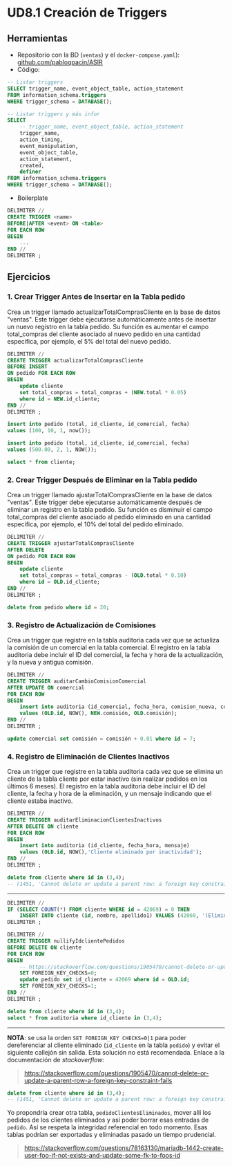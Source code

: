 # UD8.1 Creación de Triggers

## Herramientas

- Repositorio con la BD (`ventas`) y el `docker-compose.yaml`): [github.com/pabloqpacin/ASIR](https://github.com/pabloqpacin/ASIR/tree/main/BasesDatos/mariadb)
- Código:

```sql
-- Listar triggers
SELECT trigger_name, event_object_table, action_statement
FROM information_schema.triggers
WHERE trigger_schema = DATABASE();
```
```sql
-- Listar triggers y más infor
SELECT
    -- trigger_name, event_object_table, action_statement
    trigger_name,
    action_timing,
    event_manipulation,
    event_object_table,
    action_statement,
    created,
    definer
FROM information_schema.triggers
WHERE trigger_schema = DATABASE();
```

<!-- ```sql
-- Listar procedimientos y funciones existentes
select routine_type, routine_name, routine_definition
    from information_schema.routines
    where routine_type in ('PROCEDURE', 'FUNCTION')
    and routine_schema = DATABASE();
```
```sql
-- Listar los parámetros de procedimientos y funciones 
select
    routine_type,
    specific_name,
    parameter_mode,
    parameter_name,
    dtd_identifier
from information_schema.parameters
where specific_schema = DATABASE();
``` -->

- Boilerplate

```sql
DELIMITER //
CREATE TRIGGER <name>
BEFORE|AFTER <event> ON <table>
FOR EACH ROW
BEGIN
    ...
END //
DELIMITER ;
```

## Ejercicios

### 1. Crear Trigger Antes de Insertar en la Tabla pedido

Crea un trigger llamado actualizarTotalComprasCliente en la base de datos "ventas". Este trigger debe ejecutarse automáticamente antes de insertar un nuevo registro en la tabla pedido. Su función es aumentar el campo total_compras del cliente asociado al nuevo pedido en una cantidad específica, por ejemplo, el 5% del total del nuevo pedido.

```sql
DELIMITER //
CREATE TRIGGER actualizarTotalComprasCliente
BEFORE INSERT
ON pedido FOR EACH ROW
BEGIN
    update cliente
    set total_compras = total_compras + (NEW.total * 0.05)
    where id = NEW.id_cliente;
END //
DELIMITER ;
```
```sql
insert into pedido (total, id_cliente, id_comercial, fecha)
values (100, 10, 1, now());

insert into pedido (total, id_cliente, id_comercial, fecha)
values (500.00, 2, 1, NOW());

select * from cliente;
```

### 2. Crear Trigger Después de Eliminar en la Tabla pedido

Crea un trigger llamado ajustarTotalComprasCliente en la base de datos "ventas". Este trigger debe ejecutarse automáticamente después de eliminar un registro en la tabla pedido. Su función es disminuir el campo total_compras del cliente asociado al pedido eliminado en una cantidad específica, por ejemplo, el 10% del total del pedido eliminado.

```sql
DELIMITER //
CREATE TRIGGER ajustarTotalComprasCliente
AFTER DELETE
ON pedido FOR EACH ROW
BEGIN
    update cliente
    set total_compras = total_compras - (OLD.total * 0.10)
    where id = OLD.id_cliente;
END //
DELIMITER ;
```
```sql
delete from pedido where id = 20;
```

### 3. Registro de Actualización de Comisiones

Crea un trigger que registre en la tabla auditoria cada vez que se actualiza la comisión de un comercial en la tabla comercial. El registro en la tabla auditoria debe incluir el ID del comercial, la fecha y hora de la actualización, y la nueva y antigua comisión.

```sql
DELIMITER //
CREATE TRIGGER auditarCambioComisionComercial
AFTER UPDATE ON comercial
FOR EACH ROW
BEGIN
    insert into auditoria (id_comercial, fecha_hora, comision_nueva, comision_antigua)
    values (OLD.id, NOW(), NEW.comisión, OLD.comisión);
END //
DELIMITER ;
```
```sql
update comercial set comisión = comisión + 0.01 where id = 7;
```

### 4. Registro de Eliminación de Clientes Inactivos

Crea un trigger que registre en la tabla auditoria cada vez que se elimina un cliente de la tabla cliente por estar inactivo (sin realizar pedidos en los últimos 6 meses). El registro en la tabla auditoria debe incluir el ID del cliente, la fecha y hora de la eliminación, y un mensaje indicando que el cliente estaba inactivo.

```sql
DELIMITER //
CREATE TRIGGER auditarEliminacionClientesInactivos
AFTER DELETE ON cliente
FOR EACH ROW
BEGIN
    insert into auditoria (id_cliente, fecha_hora, mensaje)
    values (OLD.id, NOW(),'Cliente eliminado por inactividad');
END //
DELIMITER ;
```
```sql
delete from cliente where id in (3,4);
-- (1451, 'Cannot delete or update a parent row: a foreign key constraint fails (`ventas`.`pedido`, CONSTRAINT `pedido_ibfk_1` FOREIGN KEY (`id_cliente`) REFERENCES `cliente` (`id`))')
```

---

```sql
DELIMITER //
IF (SELECT COUNT(*) FROM cliente WHERE id = 42069) = 0 THEN
    INSERT INTO cliente (id, nombre, apellido1) VALUES (42069, '(Eliminado)', '(Eliminado)'); //
DELIMITER ;
```
```sql
DELIMITER //
CREATE TRIGGER nullifyIdclientePedidos
BEFORE DELETE ON cliente
FOR EACH ROW
BEGIN
    -- https://stackoverflow.com/questions/1905470/cannot-delete-or-update-a-parent-row-a-foreign-key-constraint-fails
    SET FOREIGN_KEY_CHECKS=0;
    update pedido set id_cliente = 42069 where id = OLD.id;
    SET FOREIGN_KEY_CHECKS=1;
END //
DELIMITER ;
```
```sql
delete from cliente where id in (3,4);
select * from auditoria where id_cliente in (3,4);
```

---

**NOTA**: se usa la orden `SET FOREIGN_KEY CHECKS=0|1` para poder dereferenciar al cliente eliminado (`id_cliente` en la tabla `pedido`) y evitar el siguiente callejón sin salida. Esta solución no está recomendada. Enlace a la documentación de *stackoverflow*:

> https://stackoverflow.com/questions/1905470/cannot-delete-or-update-a-parent-row-a-foreign-key-constraint-fails

```sql
delete from cliente where id in (3,4);
-- (1451, 'Cannot delete or update a parent row: a foreign key constraint fails (`ventas`.`pedido`, CONSTRAINT `pedido_ibfk_1` FOREIGN KEY (`id_cliente`) REFERENCES `cliente` (`id`))')
```

Yo propondría crear otra tabla, `pedidoClientesEliminados`, mover allí los pedidos de los clientes eliminados y así poder borrar esas entradas de `pedido`. Así se respeta la integridad referencial en todo momento. Esas tablas podrían ser exportadas y eliminadas pasado un tiempo prudencial.

> https://stackoverflow.com/questions/78163130/mariadb-1442-create-user-foo-if-not-exists-and-update-some-fk-to-foos-id